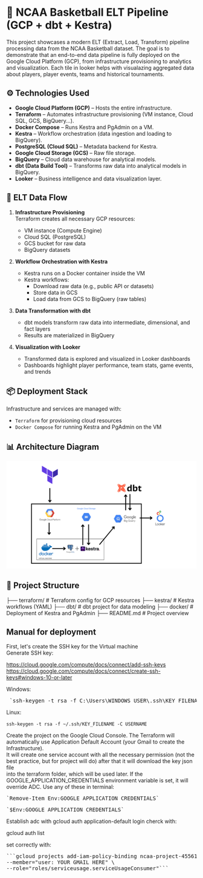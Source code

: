 # 🏀 NCAA Basketball ELT Pipeline (GCP + dbt + Kestra)

This project showcases a modern ELT (Extract, Load, Transform) pipeline processing data from the NCAA Basketball dataset. The goal is to demonstrate that an end-to-end data pipeline is fully deployed on the Google Cloud Platform (GCP), from infrastructure provisioning to analytics and visualization. Each tile in looker helps with visualazing aggregated data about players, player events, teams and historical tournaments.

## ⚙️ Technologies Used

- **Google Cloud Platform (GCP)** – Hosts the entire infrastructure.
- **Terraform** – Automates infrastructure provisioning (VM instance, Cloud SQL, GCS, BigQuery...).
- **Docker Compose** – Runs Kestra and PgAdmin on a VM.
- **Kestra** – Workflow orchestration (data ingestion and loading to BigQuery).
- **PostgreSQL (Cloud SQL)** – Metadata backend for Kestra.
- **Google Cloud Storage (GCS)** – Raw file storage.
- **BigQuery** – Cloud data warehouse for analytical models.
- **dbt (Data Build Tool)** – Transforms raw data into analytical models in BigQuery.
- **Looker** – Business intelligence and data visualization layer.

## 🔄 ELT Data Flow

1. **Infrastructure Provisioning**  
   Terraform creates all necessary GCP resources:
   - VM instance (Compute Engine)
   - Cloud SQL (PostgreSQL)
   - GCS bucket for raw data
   - BigQuery datasets

2. **Workflow Orchestration with Kestra**  
   - Kestra runs on a Docker container inside the VM
   - Kestra workflows:
     - Download raw data (e.g., public API or datasets)
     - Store data in GCS
     - Load data from GCS to BigQuery (raw tables)

3. **Data Transformation with dbt**  
   - dbt models transform raw data into intermediate, dimensional, and fact layers
   - Results are materialized in BigQuery

4. **Visualization with Looker**  
   - Transformed data is explored and visualized in Looker dashboards
   - Dashboards highlight player performance, team stats, game events, and trends

## 📦 Deployment Stack

Infrastructure and services are managed with:
- `Terraform` for provisioning cloud resources
- `Docker Compose` for running Kestra and PgAdmin on the VM

## 📊 Architecture Diagram

![Architecture](./img/diagram.png)

## 📁 Project Structure
├── terraform/ # Terraform config for GCP resources 
├── kestra/ # Kestra workflows (YAML) 
├── dbt/ # dbt project for data modeling 
├── docker/ # Deployment of Kestra and PgAdmin 
├── README.md # Project overview


## Manual for deployment
First, let's create the SSH key for the Virtual machine  
Generate SSH key: 

https://cloud.google.com/compute/docs/connect/add-ssh-keys
https://cloud.google.com/compute/docs/connect/create-ssh-keys#windows-10-or-later

Windows:
<pre lang="markdown"> `ssh-keygen -t rsa -f C:\Users\WINDOWS_USER\.ssh\KEY_FILENAME -C USERNAME`</pre>  

Linux:<pre lang="markdown"> `ssh-keygen -t rsa -f ~/.ssh/KEY_FILENAME -C USERNAME`</pre>   

Create the project on the Google Cloud Console. The Terraform will automatically use Application Default Account (your Gmail to create the Infrastructure).  
It will create one service account with all the necessary permission (not the best practice, but for project will do) after that it will download the key json file  
into the terraform folder, which will be used later.
If the GOOGLE_APPLICATION_CREDENTIALS environment variable is set, it will override ADC. 
Use any of these in terminal:
<pre lang="markdown">`Remove-Item Env:GOOGLE_APPLICATION_CREDENTIALS`</pre>
<pre lang="markdown">`$Env:GOOGLE_APPLICATION_CREDENTIALS`</pre>

Establish adc with gcloud auth application-default login
cherck with:

gcloud auth list 

set correctly with:
<pre lang="markdown">```gcloud projects add-iam-policy-binding ncaa-project-455618 \
--member="user: YOUR GMAIL HERE" \
--role="roles/serviceusage.serviceUsageConsumer"```</pre>


